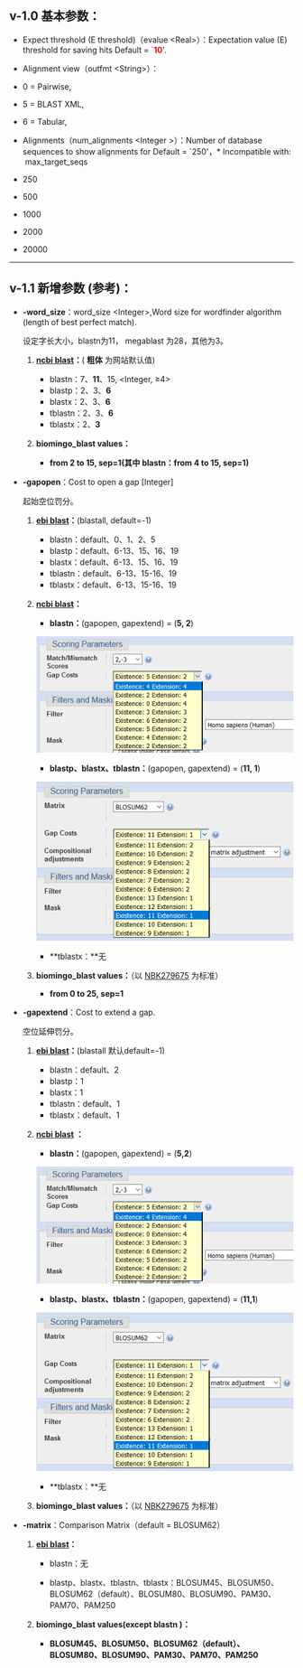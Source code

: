 ## v-1.0 基本参数：
*   Expect threshold (E threshold)（evalue &lt;Real&gt;）：Expectation value (E) threshold for saving hits Default = `**<font color="#ff0000">10</font>**'.
*   Alignment view（outfmt &lt;String&gt;）：

   *   0 = Pairwise,
   *   5 = BLAST XML,
   *   6 = Tabular,

*   Alignments（num_alignments &lt;Integer &gt;）：Number of database sequences to show alignments for Default = `250'，* Incompatible with:  max_target_seqs

   *   250
   *   500
   *   1000
   *   2000
   *   20000

----

## v-1.1 新增参数 (参考)：

*  **-word_size**：word_size &lt;Integer&gt;,Word size for wordfinder algorithm (length of best perfect match).

   设定字长大小，blastn为11， megablast 为28，其他为3。

   1. **[ncbi blast](https://blast.ncbi.nlm.nih.gov/Blast.cgi?PROGRAM=blastn&PAGE_TYPE=BlastSearch&LINK_LOC=blasthome)：**( **粗体** 为网站默认值)
      *   blastn：7、**11**、15, &lt;Integer, &ge;4&gt;
      *   blastp：2、3、**6**
      *   blastx：2、3、**6**
      *   tblastn：2、3、**6**
      *   tblastx：2、**3**

   2. **biomingo_blast values：**
      *   **from 2 to 15, sep=1(其中 blastn：from 4 to 15, sep=1)**

*  **-gapopen**：Cost to open a gap \[Integer\]

   起始空位罚分。

   1. **[ebi blast](http://www.ebi.ac.uk/Tools/sss/ncbiblast/nucleotide.html)：**(blastall, default=-1)

      *   blastn：default、0、1、2、5
      *   blastp：default、6-13、15、16、19
      *   blastx：default、6-13、15、16、19
      *   tblastn：default、6-13、15-16、19
      *   tblastx：default、6-13、15-16、19

   2. **[ncbi blast](https://blast.ncbi.nlm.nih.gov/Blast.cgi?PROGRAM=blastn&PAGE_TYPE=BlastSearch&LINK_LOC=blasthome)：**

      *   **blastn：**(gapopen, gapextend) = (**5, 2**)
   
      ![blastn](https://github.com/CNGB-DC/Biomigo/blob/master/Images/blastn_gap_parameter.png)
   
      *   **blastp、blastx、tblastn：**(gapopen, gapextend) = (**11, 1**)
   
      ![blastp](https://github.com/CNGB-DC/Biomigo/blob/master/Images/blastp-x_gap_parameter.png)
   
      *   **tblastx：**无
   
   3. **biomingo_blast values：**（以 [NBK279675](https://www.ncbi.nlm.nih.gov/books/NBK279675/) 为标准）
   
      *   **from 0 to 25, sep=1**
      
*  **-gapextend**：Cost to extend a gap.

   空位延伸罚分。

   1. **[ebi blast](http://www.ebi.ac.uk/Tools/sss/ncbiblast/nucleotide.html)：**(blastall 默认default=-1)

      *   blastn：default、2
      *   blastp：1
      *   blastx：1
      *   tblastn：default、1
      *   tblastx：default、1

   2. **[ncbi blast](https://blast.ncbi.nlm.nih.gov/Blast.cgi?PROGRAM=blastn&PAGE_TYPE=BlastSearch&LINK_LOC=blasthome) ：**

      *   **blastn：**(gapopen, gapextend) = (**5,2**)
   
      ![blastn](https://github.com/CNGB-DC/Biomigo/blob/master/Images/blastn_gap_parameter.png)
   
      *   **blastp、blastx、tblastn：**(gapopen, gapextend) = (**11,1**)
   
      ![blastp](https://github.com/CNGB-DC/Biomigo/blob/master/Images/blastp-x_gap_parameter.png)
      
      *   **tblastx：**无

   3. **biomingo_blast values：**（以 [NBK279675](https://www.ncbi.nlm.nih.gov/books/NBK279675/) 为标准）

*  **-matrix**：Comparison Matrix（default = BLOSUM62）

   1. **[ebi blast](http://www.ebi.ac.uk/Tools/sss/ncbiblast/nucleotide.html)：**

      *   blastn：无
   
      *   blastp、blastx、tblastn、tblastx：BLOSUM45、BLOSUM50、BLOSUM62（default）、BLOSUM80、BLOSUM90、PAM30、PAM70、PAM250

   2. **biomingo_blast values(except blastn )：**

      *   **BLOSUM45、BLOSUM50、BLOSUM62（default）、BLOSUM80、BLOSUM90、PAM30、PAM70、PAM250**

